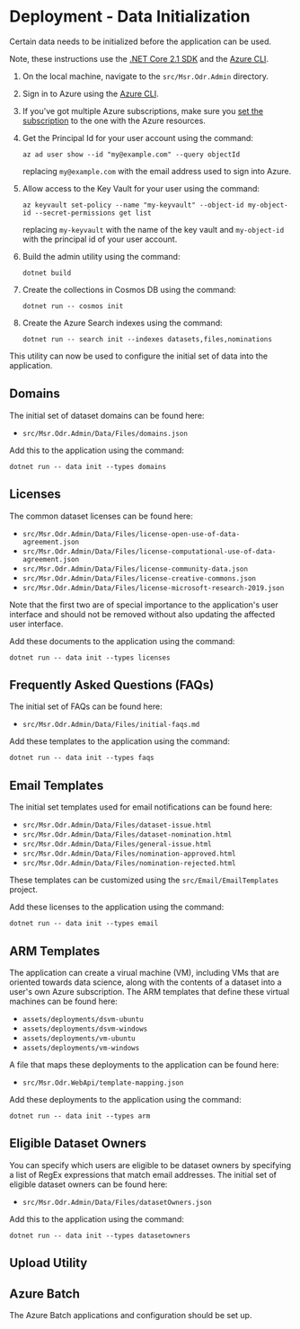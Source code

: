 # Deployment - Data Initialization

Certain data needs to be initialized before the application can be used.

Note, these instructions use the [.NET Core 2.1 SDK](https://dotnet.microsoft.com/download/dotnet-core/2.1) and the [Azure CLI](https://docs.microsoft.com/en-us/cli/azure/?view=azure-cli-latest).

1. On the local machine, navigate to the `src/Msr.Odr.Admin` directory.

1. Sign in to Azure using the [Azure CLI](https://docs.microsoft.com/en-us/cli/azure/authenticate-azure-cli?view=azure-cli-latest).

1. If you've got multiple Azure subscriptions, make sure you [set the subscription](https://docs.microsoft.com/en-us/cli/azure/account?view=azure-cli-latest#az-account-set) to the one with the Azure resources.

1. Get the Principal Id for your user account using the command:

    ```
    az ad user show --id "my@example.com" --query objectId
    ```

    replacing `my@example.com` with the email address used to sign into Azure.

1. Allow access to the Key Vault for your user using the command:

    ```
    az keyvault set-policy --name "my-keyvault" --object-id my-object-id --secret-permissions get list
    ```

    replacing `my-keyvault` with the name of the key vault and `my-object-id` with the principal id of your user account.

1. Build the admin utility using the command:

    ```
    dotnet build
    ```

1. Create the collections in Cosmos DB using the command:

    ```
    dotnet run -- cosmos init    
    ```

1. Create the Azure Search indexes using the command:

    ```
    dotnet run -- search init --indexes datasets,files,nominations
    ```

This utility can now be used to configure the initial set of data into the application.

## Domains

The initial set of dataset domains can be found here:

- `src/Msr.Odr.Admin/Data/Files/domains.json`

Add this to the application using the command:

```
dotnet run -- data init --types domains
```

## Licenses

The common dataset licenses can be found here:

- `src/Msr.Odr.Admin/Data/Files/license-open-use-of-data-agreement.json`
- `src/Msr.Odr.Admin/Data/Files/license-computational-use-of-data-agreement.json`
- `src/Msr.Odr.Admin/Data/Files/license-community-data.json`
- `src/Msr.Odr.Admin/Data/Files/license-creative-commons.json`
- `src/Msr.Odr.Admin/Data/Files/license-microsoft-research-2019.json`

Note that the first two are of special importance to the application's user interface and should not be removed without also updating the affected user interface.

Add these documents to the application using the command:

```
dotnet run -- data init --types licenses
```

## Frequently Asked Questions (FAQs)

The initial set of FAQs can be found here:

- `src/Msr.Odr.Admin/Data/Files/initial-faqs.md`

Add these templates to the application using the command:

```
dotnet run -- data init --types faqs
```

## Email Templates

The initial set templates used for email notifications can be found here:

- `src/Msr.Odr.Admin/Data/Files/dataset-issue.html`
- `src/Msr.Odr.Admin/Data/Files/dataset-nomination.html`
- `src/Msr.Odr.Admin/Data/Files/general-issue.html`
- `src/Msr.Odr.Admin/Data/Files/nomination-approved.html`
- `src/Msr.Odr.Admin/Data/Files/nomination-rejected.html`

These templates can be customized using the `src/Email/EmailTemplates` project.

Add these licenses to the application using the command:

```
dotnet run -- data init --types email
```

## ARM Templates

The application can create a virual machine (VM), including VMs that are oriented towards data science, along with the contents of a dataset into a user's own Azure subscription. The ARM templates that define these virtual machines can be found here:

- `assets/deployments/dsvm-ubuntu`
- `assets/deployments/dsvm-windows`
- `assets/deployments/vm-ubuntu`
- `assets/deployments/vm-windows`

A file that maps these deployments to the application can be found here:

- `src/Msr.Odr.WebApi/template-mapping.json`

Add these deployments to the application using the command:

```
dotnet run -- data init --types arm
```

## Eligible Dataset Owners

You can specify which users are eligible to be dataset owners by specifying a list of RegEx expressions that match email addresses. The initial set of eligible dataset owners can be found here:

- `src/Msr.Odr.Admin/Data/Files/datasetOwners.json`

Add this to the application using the command:

```
dotnet run -- data init --types datasetowners
```

## Upload Utility

## Azure Batch

The Azure Batch applications and configuration should be set up.
